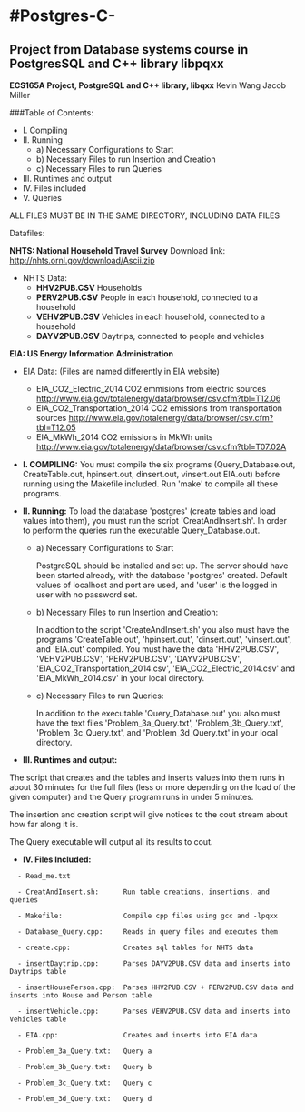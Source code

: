 #Postgres-C-
===========
**Project from Database systems course in PostgresSQL and C++ library libpqxx**
-----------
**ECS165A Project, PostgreSQL and C++ library, libqxx**
Kevin Wang 
Jacob Miller 

###Table of Contents:
* I. Compiling
* II. Running
  - a) Necessary Configurations to Start
  - b) Necessary Files to run Insertion and Creation
  - c) Necessary Files to run Queries
* III. Runtimes and output
* IV. Files included
* V. Queries 

ALL FILES MUST BE IN THE SAME DIRECTORY, INCLUDING DATA FILES

Datafiles: 

**NHTS: National Household Travel Survey**
Download link: http://nhts.ornl.gov/download/Ascii.zip
* NHTS Data:
  - **HHV2PUB.CSV**	  Households
  - **PERV2PUB.CSV**  People in each household, connected to a household
  - **VEHV2PUB.CSV**  Vehicles in each household, connected to a household
  - **DAYV2PUB.CSV**  Daytrips, connected to people and vehicles

**EIA: US Energy Information Administration**
* EIA Data:  (Files are named differently in EIA website)
  - EIA_CO2_Electric_2014       CO2 emmisions from electric sources	http://www.eia.gov/totalenergy/data/browser/csv.cfm?tbl=T12.06
  - EIA_CO2_Transportation_2014 CO2 emissions from transportation sources	http://www.eia.gov/totalenergy/data/browser/csv.cfm?tbl=T12.05
  - EIA_MkWh_2014               CO2 emissions in MkWh units	http://www.eia.gov/totalenergy/data/browser/csv.cfm?tbl=T07.02A

* **I. COMPILING:**
You must compile the six programs (Query_Database.out, CreateTable.out, hpinsert.out, dinsert.out, vinsert.out EIA.out) before running using the Makefile included. 
Run 'make' to compile all these programs.

* **II. Running:**
To load the database 'postgres' (create tables and load values into them), you must run the script 'CreatAndInsert.sh'. In order to perform the queries run the executable Query_Database.out.
	
  - a) Necessary Configurations to Start
  
    PostgreSQL should be installed and set up. The server should have been started already, with the database 'postgres' created. Default values of localhost and port are used, and 'user' is the logged in user with no password set.  
    
  - b) Necessary Files to run Insertion and Creation:
  
	In addtion to the script 'CreateAndInsert.sh' you also must have the programs 'CreateTable.out', 'hpinsert.out', 'dinsert.out', 'vinsert.out', and 'EIA.out' compiled. You must have the data 'HHV2PUB.CSV', 'VEHV2PUB.CSV', 'PERV2PUB.CSV', 'DAYV2PUB.CSV', 'EIA_CO2_Transportation_2014.csv', 'EIA_CO2_Electric_2014.csv' and 'EIA_MkWh_2014.csv' in your local directory.

  - c) Necessary Files to run Queries:
  
	In addition to the executable 'Query_Database.out' you also must have the text files 'Problem_3a_Query.txt', 'Problem_3b_Query.txt', 'Problem_3c_Query.txt', and 'Problem_3d_Query.txt' in your local directory.
    
* **III. Runtimes and output:**

The script that creates and the tables and inserts values into them runs in about 30 minutes for the full files (less or more depending on the load of the given computer) and the Query program runs in under 5 minutes.

The insertion and creation script will give notices to the cout stream about how far along it is.

The Query executable will output all its results to cout.

* **IV. Files Included:**
```
  - Read_me.txt

  - CreatAndInsert.sh:		Run table creations, insertions, and queries
    
  - Makefile:				Compile cpp files using gcc and -lpqxx 
    
  - Database_Query.cpp:		Reads in query files and executes them
    
  - create.cpp:				Creates sql tables for NHTS data 
    
  - insertDaytrip.cpp:		Parses DAYV2PUB.CSV data and inserts into Daytrips table
    
  - insertHousePerson.cpp:	Parses HHV2PUB.CSV + PERV2PUB.CSV data and inserts into House and Person table
    
  - insertVehicle.cpp:		Parses VEHV2PUB.CSV data and inserts into Vehicles table
    
  - EIA.cpp:				Creates and inserts into EIA data 
    
  - Problem_3a_Query.txt:	Query a
    
  - Problem_3b_Query.txt:	Query b
    
  - Problem_3c_Query.txt:	Query c
    
  - Problem_3d_Query.txt:	Query d
```

